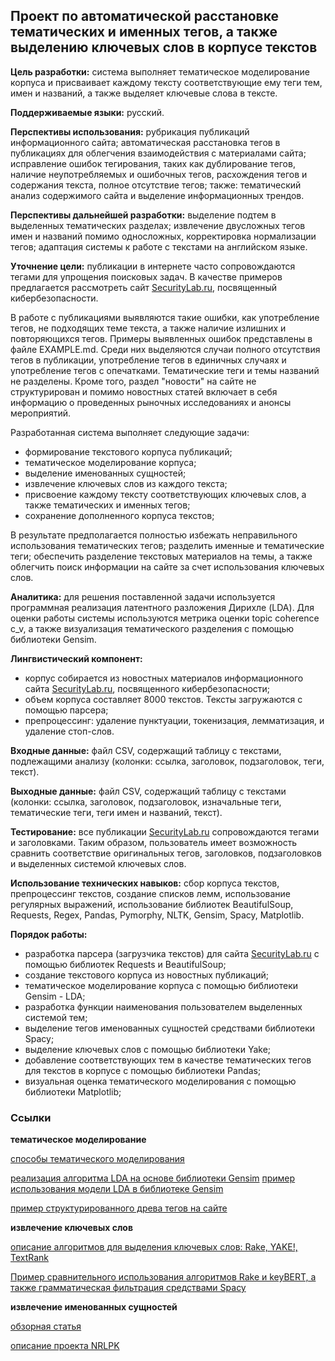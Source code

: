 ## Проект по автоматической расстановке тематических и именных тегов, а также выделению ключевых слов в корпусе текстов

**Цель разработки:** система выполняет тематическое моделирование корпуса и присваивает каждому тексту соответствующие ему теги тем, имен и названий, а также выделяет ключевые слова в тексте.

**Поддерживаемые языки:** русский.

**Перспективы использования:** рубрикация публикаций информационного сайта; автоматическая расстановка тегов в публикациях для облегчения взаимодействия с материалами сайта; исправление ошибок тегирования, таких как дублирование тегов, наличие неупотребляемых и ошибочных тегов, расхождения тегов и содержания текста, полное отсутствие тегов; также: тематический анализ содержимого сайта и выделение информационных трендов. 

**Перспективы дальнейшей разработки:** выделение подтем в выделенных тематических разделах; извлечение двусложных тегов имен и названий помимо односложных, корректировка нормализации тегов; адаптация системы к работе с текстами на английском языке.

**Уточнение цели:** публикации в интернете часто сопровождаются тегами для упрощения поисковых задач. В качестве примеров предлагается рассмотреть сайт [SecurityLab.ru](https://www.securitylab.ru/), посвященный кибербезопасности.

В работе с публикациями выявляются такие ошибки, как употребление тегов, не подходящих теме текста, а также наличие излишних и повторяющихся тегов. Примеры выявленных ошибок представлены в файле EXAMPLE.md. Среди них выделяются случаи полного отсутствия тегов в публикации, употребление тегов в единичных случаях и употребление тегов с опечатками. Тематические теги и темы названий не разделены. Кроме того, раздел "новости" на сайте не структурирован и помимо новостных статей включает в себя информацию о проведенных рыночных исследованиях и анонсы мероприятий.

Разработанная система выполняет следующие задачи:
- формирование текстового корпуса публикаций;
- тематическое моделирование корпуса;
- выделение именованных сущностей;
- извлечение ключевых слов из каждого текста;
- присвоение каждому тексту соответствующих ключевых слов, а также тематических и именных тегов;
- сохранение дополненного корпуса текстов;

В результате предполагается полностью избежать неправильного использования тематических тегов; разделить именные и тематические теги; обеспечить разделение текстовых материалов на темы, а также облегчить поиск информации на сайте за счет использования ключевых слов.

**Аналитика:** для решения поставленной задачи используется программная реализация латентного разложения Дирихле (LDA). Для оценки работы системы используются метрика оценки topic coherence c_v, а также визуализация тематического разделения с помощью библиотеки Gensim.

**Лингвистический компонент:**
- корпус собирается из новостных материалов информационного сайта [SecurityLab.ru](https://www.securitylab.ru/), посвященного кибербезопасности;
- объем корпуса составляет 8000 текстов. Тексты загружаются с помощью парсера;
- препроцессинг: удаление пунктуации, токенизация, лемматизация, и удаление стоп-слов.

**Входные данные:** файл CSV, содержащий таблицу с текстами, подлежащими анализу (колонки: ссылка, заголовок, подзаголовок, теги, текст).

**Выходные данные:** файл CSV, содержащий таблицу с текстами (колонки: ссылка, заголовок, подзаголовок, изначальные теги, тематические теги, теги имен и названий, текст).

**Тестирование:** все публикации [SecurityLab.ru](https://www.securitylab.ru/) сопровождаются тегами и заголовками. Таким образом, пользователь имеет возможность сравнить соответствие оригинальных тегов, заголовков, подзаголовков и выделенных системой ключевых слов.

**Использование технических навыков:** сбор корпуса текстов, препроцессинг текстов, создание списков лемм, использование регулярных выражений, использование библиотек BeautifulSoup, Requests, Regex, Pandas, Pymorphy, NLTK, Gensim, Spacy, Matplotlib.

**Порядок работы:**
- разработка парсера (загрузчика текстов) для сайта [SecurityLab.ru](https://www.securitylab.ru/) с помощью библиотек Requests и BeautifulSoup;
- создание текстового корпуса из новостных публикаций;
- тематическое моделирование корпуса с помощью библиотеки Gensim - LDA;
- разработка функции наименования пользователем выделенных системой тем;
- выделение тегов именованных сущностей средствами библиотеки Spacy;
- выделение ключевых слов с помощью библиотеки Yake;
- добавление соответствующих тем в качестве тематических тегов для текстов в корпусе с помощью библиотеки Pandas;
- визуальная оценка тематического моделирования с помощью библиотеки Matplotlib;
 
### Ссылки

**тематическое моделирование**

[cпособы тематического моделирования](https://sysblok.ru/knowhow/kak-ponjat-o-chem-tekst-ne-chitaja-ego/)

[реализация алгоритма LDA на основе библиотеки Gensim](https://sysblok.ru/nlp/kak-sdelat-tematicheskoe-modelirovanie/)
[пример использования модели LDA в библиотеке Gensim](https://radimrehurek.com/gensim/models/ldamodel.html)

[пример структурированного древа тегов на сайте](https://eda.ru/)

**извлечение ключевых слов**

[описание алгоритмов для выделения ключевых слов: Rake, YAKE!, TextRank](https://vc.ru/newtechaudit/449493-algoritmy-dlya-vydeleniya-klyuchevyh-slov-rake-yake-textrank)

[Пример сравнительного использования алгоритмов Rake и keyBERT, а также грамматическая фильтрация средствами Spacy](https://towardsdatascience.com/keyword-extraction-a-benchmark-of-7-algorithms-in-python-8a905326d93f)

**извлечение именованных сущностей**

[обзорная статья](https://sysblok.ru/glossary/named-entity-recognition-ner/)

[описание проекта NRLPK](https://habr.com/ru/post/468141/)
